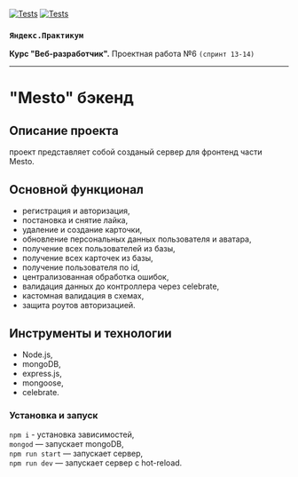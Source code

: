 [![Tests](../../actions/workflows/tests-13-sprint.yml/badge.svg)](../../actions/workflows/tests-13-sprint.yml) [![Tests](../../actions/workflows/tests-14-sprint.yml/badge.svg)](../../actions/workflows/tests-14-sprint.yml)
### `Яндекс.Практикум`
**Курс "Веб-разработчик".** Проектная работа №6 `(спринт 13-14)`

-----

# "Mesto" бэкенд

## Описание проекта
проект представляет собой созданый сервер для фронтенд части Mesto.

## Основной функционал
* регистрация и авторизация,
* постановка и снятие лайка,
* удаление и создание карточки,
* обновление персональных данных пользователя и аватара,
* получение всех пользователей из базы,
* получение всех карточек из базы,
* получение пользователя по id,
* централизованная обработка ошибок,
* валидация данных до контроллера через celebrate,
* кастомная валидация в схемах,
* защита роутов авторизацией.

## Инструменты и технологии
* Node.js,
* mongoDB,
* express.js,
* mongoose,
* celebrate.

### Установка и запуск
`npm i` - установка зависимостей,  
`mongod` — запускает mongoDB,  
`npm run start` — запускает сервер,    
`npm run dev` — запускает сервер с hot-reload.

